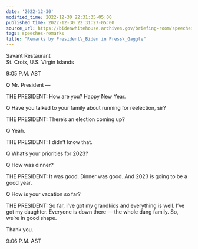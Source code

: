 ```yaml
---
date: '2022-12-30'
modified_time: 2022-12-30 22:31:35-05:00
published_time: 2022-12-30 22:31:27-05:00
source_url: https://bidenwhitehouse.archives.gov/briefing-room/speeches-remarks/2022/12/30/remarks-by-president-biden-in-press-gaggle-10/
tags: speeches-remarks
title: "Remarks by President\_Biden in Press\_Gaggle"
---
```

 
Savant Restaurant  
St. Croix, U.S. Virgin Islands

9:05 P.M. AST

Q Mr. President —

THE PRESIDENT: How are you? Happy New Year.

Q Have you talked to your family about running for reelection, sir?

THE PRESIDENT: There’s an election coming up?

Q Yeah.

THE PRESIDENT: I didn’t know that.

Q What’s your priorities for 2023?

Q How was dinner?

THE PRESIDENT: It was good. Dinner was good. And 2023 is going to be a
good year.

Q How is your vacation so far?

THE PRESIDENT: So far, I’ve got my grandkids and everything is well.
I’ve got my daughter. Everyone is down there — the whole dang family.
So, we’re in good shape.

Thank you.

9:06 P.M. AST
